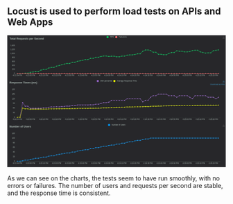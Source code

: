 ## Locust is used to perform load tests on APIs and Web Apps

![report](report.png)

As we can see on the charts, the tests seem to have run smoothly, with no errors or failures. The number of users and requests per second are stable, and the response time is consistent.